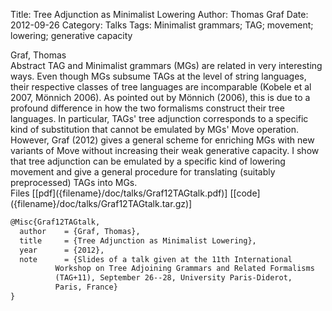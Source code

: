 Title: Tree Adjunction as Minimalist Lowering
Author: Thomas Graf
Date: 2012-09-26
Category: Talks
Tags: Minimalist grammars; TAG; movement; lowering; generative capacity

<div markdown class="authors">
Graf, Thomas
</div>

<div markdown class="abstract">
<span id="abstract-title">Abstract</span>
TAG and Minimalist grammars (MGs) are related in very interesting ways.
Even though MGs subsume TAGs at the level of string languages, their respective classes of tree languages are incomparable (Kobele et al 2007, Mönnich 2006). 
As pointed out by Mönnich (2006), this is due to a profound difference in how the two formalisms construct their tree languages.
In particular, TAGs' tree adjunction corresponds to a specific kind of substitution that cannot be emulated by MGs' Move operation.
However, Graf (2012) gives a general scheme for enriching MGs with new variants of Move without increasing their weak generative capacity.
I show that tree adjunction can be emulated by a specific kind of lowering movement and give a general procedure for translating (suitably preprocessed) TAGs into MGs.
</div>

<div markdown class="files">
<span id="files-title">Files</span>
[[pdf]({filename}/doc/talks/Graf12TAGtalk.pdf)]
[[code]({filename}/doc/talks/Graf12TAGtalk.tar.gz)]
</div>

~~~latex
@Misc{Graf12TAGtalk,
  author	= {Graf, Thomas},
  title		= {Tree Adjunction as Minimalist Lowering},
  year		= {2012},
  note		= {Slides of a talk given at the 11th International
		  Workshop on Tree Adjoining Grammars and Related Formalisms
		  (TAG+11), September 26--28, University Paris-Diderot,
		  Paris, France}
}
~~~
